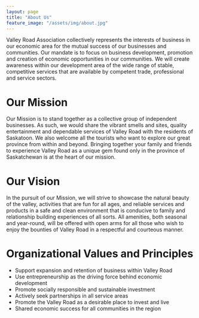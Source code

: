 ```yaml
---
layout: page
title: "About Us"
feature_image: "/assets/img/about.jpg"
---
```


Valley Road Association collectively represents the interests of business in our economic area for the mutual success of our businesses and communities. Our mandate is to focus on business development, promotion and creation of economic opportunities in our communities. We will create awareness within our development area of the wide range of stable, competitive services that are available by competent trade, professional and service sectors.

# Our Mission
Our Mission is to stand together as a collective group of independent businesses. As such, we would share the vibrant smells and sites, quality entertainment and dependable services of Valley Road with the residents of Saskatoon. We also welcome all the tourists who want to explore our great province from within and beyond. Bringing together your family and friends to experience Valley Road as a unique gem found only in the province of Saskatchewan is at the heart of our mission.

# Our Vision
In the pursuit of our Mission, we will strive to showcase the natural beauty of the valley, activities that are fun for all ages, and reliable services and products in a safe and clean environment that is conducive to family and relationship building experiences of all sorts. All amenities, both seasonal and year-round, will be offered with open arms for all those who wish to enjoy the bounties of Valley Road in a respectful and courteous manner.

# Organizational Values and Principles
- Support expansion and retention of business within Valley Road
- Use entrepreneurship as the driving force behind economic development
- Promote socially responsible and sustainable investment
- Actively seek partnerships in all service areas
- Promote the Valley Road as a desirable place to invest and live
- Shared economic success for all communities in the region
